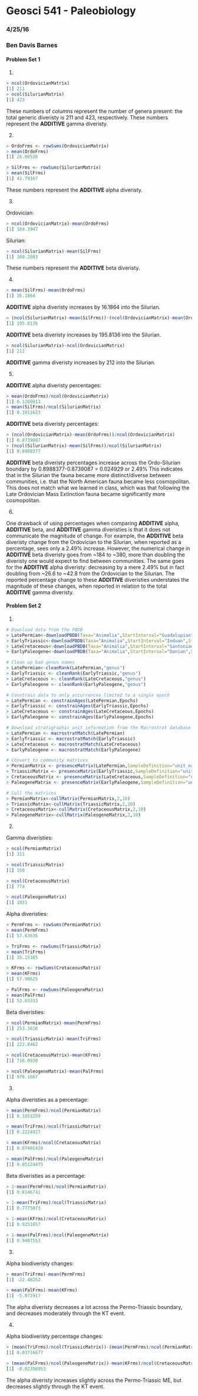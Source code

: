 # Geosci 541 - Paleobiology
### 4/25/16
### Ben Davis Barnes

#### Problem Set 1

1)

````R
> ncol(OrdovicianMatrix)
[1] 211
> ncol(SilurianMatrix)
[1] 423
````

These numbers of columns represent the number of genera present: the total generic diveristy is 211 and 423, respectively.
These numbers represent the **ADDITIVE** gamma diveristy.

2)

````R
> OrdoFrms <- rowSums(OrdovicianMatrix)
> mean(OrdoFrms)
[1] 26.60526

> SilFrms <- rowSums(SilurianMatrix)
> mean(SilFrms)
[1] 42.79167
````

These numbers represent the **ADDITIVE** alpha diveristy.

3)

Ordovician:
````R
> ncol(OrdovicianMatrix)-mean(OrdoFrms)
[1] 184.3947
````

Silurian:
````R
> ncol(SilurianMatrix)-mean(SilFrms)
[1] 380.2083
````
These numbers represent the **ADDITIVE** beta diveristy.

4)

````R
> mean(SilFrms)-mean(OrdoFrms)
[1] 16.1864
````

**ADDITIVE** alpha diveristy increases by 16.1864 into the Silurian.

````R
> (ncol(SilurianMatrix)-mean(SilFrms))-(ncol(OrdovicianMatrix)-mean(OrdoFrms))
[1] 195.8136
````

**ADDITIVE** beta diveristy increases by 195.8136 into the Silurian.

````R
> ncol(SilurianMatrix)-ncol(OrdovicianMatrix)
[1] 212
````

**ADDITIVE** gamma diveristy increases by 212 into the Silurian.

5)

**ADDITIVE** alpha diveristy percentages:
````R
> mean(OrdoFrms)/ncol(OrdovicianMatrix)
[1] 0.1260913
> mean(SilFrms)/ncol(SilurianMatrix)
[1] 0.1011623
````

**ADDITIVE** beta diveristy percentages:
````R
> (ncol(OrdovicianMatrix)-mean(OrdoFrms))/ncol(OrdovicianMatrix)
[1] 0.8739087
> (ncol(SilurianMatrix)-mean(SilFrms))/ncol(SilurianMatrix)
[1] 0.8988377
````

**ADDITIVE** beta diveristy percentages increase across the Ordo-Silurian boundary by 0.8988377-0.8739087 = 0.024929 or 2.49%
This indicates that in the Silurian the fauna became more distinct/diverse between communities, i.e. that the North American fauna became less cosmopolitan. This does not match what we learned in class, which was that following the Late Ordovician Mass Extinction fauna became significantly more cosmopolitan.

6)

One drawback of using percentages when comparing **ADDITIVE** alpha, **ADDITIVE** beta, and **ADDITIVE** gamma diveristies is that it does not communicate the magnitude of change. For example, the **ADDITIVE** beta diveristy change from the Ordovician to the Silurian, when reported as a percentage, sees only a 2.49% increase. However, the numerical change in **ADDITIVE** beta diveristy goes from ~184 to ~380, more than doubling the diveristy one would expect to find between communities. The same goes for the **ADDITIVE** alpha diveristy: decreasing by a mere 2.49% but in fact doubling from ~26.6 to ~42.8 from the Ordovician to the Silurian. The reported percentage change to these **ADDITIVE** diveristies understates the magnitude of these changes, when reported in relation to the total **ADDITIVE** gamma diveristy.

#### Problem Set 2

1)
````R
# Download data from the PBDB
> LatePermian<-downloadPBDB(Taxa="Animalia",StartInterval="Guadalupian",StopInterval="Lopingian")
> EarlyTriassic<-downloadPBDB(Taxa="Animalia",StartInterval="Induan",StopInterval="Ladinian")
> LateCretaceous<-downloadPBDB(Taxa="Animalia",StartInterval="Santonian",StopInterval="Maastrichtian")
> EarlyPaleogene<-downloadPBDB(Taxa="Animalia",StartInterval="Danian",StopInterval="Lutetian")

# Clean up bad genus names
> LatePermian<-cleanRank(LatePermian,"genus")
> EarlyTriassic <- cleanRank(EarlyTriassic,"genus")
> LateCretaceous <- cleanRank(LateCretaceous,"genus")
> EarlyPaleogene <- cleanRank(EarlyPaleogene,"genus")

# Constrain data to only occurrences limited to a single epoch
> LatePermian <- constrainAges(LatePermian,Epochs)
> EarlyTriassic <- constrainAges(EarlyTriassic,Epochs)
> LateCretaceous <- constrainAges(LateCretaceous,Epochs)
> EarlyPaleogene <- constrainAges(EarlyPaleogene,Epochs)

# Download stratigraphic unit information from the Macrostrat database and match it to the PBDB data
> LatePermian <- macrostratMatch(LatePermian)
> EarlyTriassic <- macrostratMatch(EarlyTriassic)
> LateCretaceous <- macrostratMatch(LateCretaceous)
> EarlyPaleogene <- macrostratMatch(EarlyPaleogene)

# Convert to community matrices
> PermianMatrix <- presenceMatrix(LatePermian,SampleDefinition="unit_name",TaxonRank="genus")
> TriassicMatrix <- presenceMatrix(EarlyTriassic,SampleDefinition="unit_name",TaxonRank="genus")
> CretaceousMatrix <- presenceMatrix(LateCretaceous,SampleDefinition="unit_name",TaxonRank="genus")
> PaleogeneMatrix <- presenceMatrix(EarlyPaleogene,SampleDefinition="unit_name",TaxonRank="genus")

# Cull the matrices
> PermianMatrix<-cullMatrix(PermianMatrix,2,10)
> TriassicMatrix<-cullMatrix(TriassicMatrix,2,10)
> CretaceousMatrix<-cullMatrix(CretaceousMatrix,2,10)
> PaleogeneMatrix<-cullMatrix(PaleogeneMatrix,2,10)
````

2)

Gamma diveristies:
````R
> ncol(PermianMatrix)
[1] 311

> ncol(TriassicMatrix)
[1] 158

> ncol(CretaceousMatrix)
[1] 774

> ncol(PaleogeneMatrix)
[1] 1031
````

Alpha diveristies:
````R
> PermFrms <- rowSums(PermianMatrix)
> mean(PermFrms)
[1] 57.63636

> TriFrms <- rowSums(TriassicMatrix)
> mean(TriFrms)
[1] 35.15385

> KFrms <- rowSums(CretaceousMatrix)
> mean(KFrms)
[1] 57.90625

> PalFrms <- rowSums(PaleogeneMatrix)
> mean(PalFrms)
[1] 52.83333
````

Beta diveristies:
````R
> ncol(PermianMatrix)-mean(PermFrms)
[1] 253.3636

> ncol(TriassicMatrix)-mean(TriFrms)
[1] 122.8462

> ncol(CretaceousMatrix)-mean(KFrms)
[1] 716.0938

> ncol(PaleogeneMatrix)-mean(PalFrms)
[1] 978.1667
````

3)

Alpha diveristies as a percentage:
````R
> mean(PermFrms)/ncol(PermianMatrix)
[1] 0.1853259

> mean(TriFrms)/ncol(TriassicMatrix)
[1] 0.2224927

> mean(KFrms)/ncol(CretaceousMatrix)
[1] 0.07481428

> mean(PalFrms)/ncol(PaleogeneMatrix)
[1] 0.05124475
````

Beta diveristies as a percentage:
````R
> 1-mean(PermFrms)/ncol(PermianMatrix)
[1] 0.8146741

> 1-mean(TriFrms)/ncol(TriassicMatrix)
[1] 0.7775073

> 1-mean(KFrms)/ncol(CretaceousMatrix)
[1] 0.9251857

> 1-mean(PalFrms)/ncol(PaleogeneMatrix)
[1] 0.9487553
````

3)

Alpha biodiveristy changes:
````R
> mean(TriFrms)-mean(PermFrms)
[1] -22.48252

> mean(PalFrms)-mean(KFrms)
[1] -5.072917
````
The alpha diveristy decreases a lot across the Permo-Triassic boundary, and decreases moderately through the KT event.

4)

Alpha biodiveristy percentage changes:
````R
> (mean(TriFrms)/ncol(TriassicMatrix))-(mean(PermFrms)/ncol(PermianMatrix))
[1] 0.03716677

> (mean(PalFrms)/ncol(PaleogeneMatrix))-mean(KFrms)/ncol(CretaceousMatrix)
[1] -0.02356953
````
The alpha diveristy increases slightly across the Permo-Triassic ME, but decreases slightly through the KT event.
